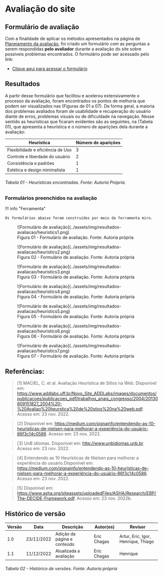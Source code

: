 # Avaliação do site

## Formulário de avaliação

Com a finalidade de aplicar os métodos apresentados na página de [Planejamento da avaliação](https://interacao-humano-computador.github.io/2022.2-UnbIdiomas/Design%2C%20Avaliação%20e%20Desenvolvimento/planejamento/), foi criado um formulário com as perguntas a serem respondidas **pelo avaliador** durante a avaliação do site sobre possíveis problemas encontrados. O formulário pode ser acessado pelo link:

- [Clique aqui para acessar o formulário](https://forms.gle/oDb8paomfYsQzZxX6)

## Resultados

A partir desse formulário que facilitou e acelerou extensivamente o processo da avaliação, foram encontrados os pontos de melhoria que podem ser visualizados nas (Figuras de 01 a 07). De forma geral, a maioria dos problemas avaliados foram de usabilidade e recuperação do usuário diante de erros, problemas visuais ou de dificuldade na navegação. Nesse sentido as heurísticas que ficaram evidentes são as seguintes, na (Tabela 01), que apresenta a heurística e o número de aparições dela durante a avaliação:

| Heurística                        | Número de aparições |
|-----------------------------------|---------------------|
| Flexibilidade e eficiência de Uso | 3                   |
| Controle e liberdade do usuário   | 2                   |
| Consistência e padrões            | 1                   |
| Estética e design minimalista     | 1                   |

###### Tabela 01 - Heurísticas encontradas. Fonte: Autoria Própria.

### Formulários preenchidos na avaliação

!!! info "Ferramenta"
    
    Os formulários abaixo foram construídos por meio da ferramenta miro.

<figure markdown>
![Formulário de avaliação](../assets/img/resultados-avaliacao/heuristics1.png)
<figcaption>Figura 01 - Formulário de avaliação. Fonte: Autoria própria</figcaption>
</figure>

<figure markdown>
![Formulário de avaliação](../assets/img/resultados-avaliacao/heuristics2.png)
<figcaption>Figura 02 - Formulário de avaliação. Fonte: Autoria própria</figcaption>
</figure>

<figure markdown>
![Formulário de avaliação](../assets/img/resultados-avaliacao/heuristics3.png)
<figcaption>Figura 03 - Formulário de avaliação. Fonte: Autoria própria</figcaption>
</figure>

<figure markdown>
![Formulário de avaliação](../assets/img/resultados-avaliacao/heuristics4.png)
<figcaption>Figura 04 - Formulário de avaliação. Fonte: Autoria própria</figcaption>
</figure>

<figure markdown>
![Formulário de avaliação](../assets/img/resultados-avaliacao/heuristics5.png)
<figcaption>Figura 05 - Formulário de avaliação. Fonte: Autoria própria</figcaption>
</figure>

<figure markdown>
![Formulário de avaliação](../assets/img/resultados-avaliacao/heuristics6.png)
<figcaption>Figura 06 - Formulário de avaliação. Fonte: Autoria própria</figcaption>
</figure>

<figure markdown>
![Formulário de avaliação](../assets/img/resultados-avaliacao/heuristics7.png)
<figcaption>Figura 07 - Formulário de avaliação. Fonte: Autoria própria</figcaption>
</figure>

## Referências:

>[1] MACIEL, C. et al. Avaliação Heurística de Sítios na Web. Disponível em: <https://www.addlabs.uff.br/Novo_Site_ADDLabs/images/documentos/publicacoes/publicacoes_pdf/trabalhos_anais_congresso/2004/20130809151827_2004%20-%20Avaliao%20heurstica%20de%20stios%20na%20web.pdf>. Acesso em: 23 nov. 2022.

>[2] Disponível em: <https://medium.com/signainfo/entendendo-as-10-heurísticas-de-nielsen-para-melhorar-a-experiência-do-usuário-86f3c14c0586>. Acesso em: 23 nov. 2022.

>[3] UnB idiomas. Disponível em: <http://www.unbidiomas.unb.br>. Acesso em: 23 nov. 2022.

>[4] Entendendo as 10 Heurísticas de Nielsen para melhorar a experiência do usuário.Disponível em: <https://medium.com/signainfo/entendendo-as-10-heurísticas-de-nielsen-para-melhorar-a-experiência-do-usuário-86f3c14c0586>. Acesso em: 23 nov. 2022.

>[5] Disponível em: <https://www.asha.org/siteassets/uploadedFiles/ASHA/Research/EBP/The-DECIDE-Framework.pdf>. Acesso em: 23 nov. 2022b.

## Histórico de versão

| Versão | Data       | Descrição                   | Autor(es)   | Revisor                             |
| ------ | ---------- | --------------------------- | ----------- | ----------------------------------- |
| 1.0    | 23/11/2022 | Adição da página e conteúdo | Eric Chagas | Artur, Eric, Igor, Henrique, Thiago |
| 1.1    | 11/12/2022 | Atualizada a avaliação      | Eric Chagas | Henrique                            |



###### Tabela 02 - Histórico de versões. Fonte: Autoria própria